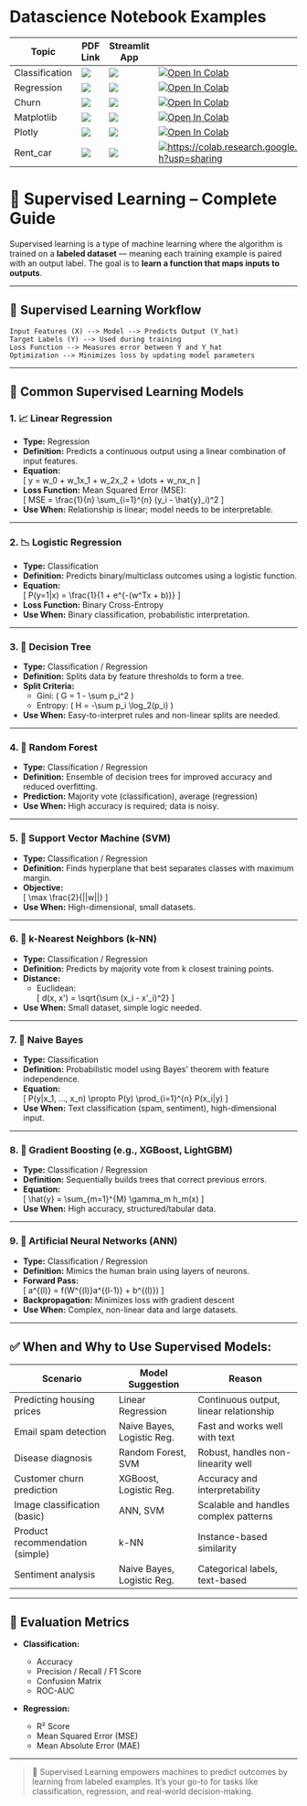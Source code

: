 # Datascience Notebook Examples

| Topic            | PDF Link                                                                                                                                     | Streamlit App                                                                                      | Colab Notebook                                                                                                                                           |
|------------------|----------------------------------------------------------------------------------------------------------------------------------------------|------------------------------------------------------------------------------------------------------|-----------------------------------------------------------------------------------------------------------------------------------------------------------|
| Classification     | <a href="PDF_LINK_HERE" target="_parent"><img src="https://img.shields.io/badge/Open in PDF-%23FF0000.svg?style=flat-square&logo=adobe&logoColor=white"/></a> | <a href="STREAMLIT_LINK_HERE" target="_parent"><img src="https://static.streamlit.io/badges/streamlit_badge_black_white.svg"/></a> | <a href="https://colab.research.google.com/drive/1F3z64bjBCmw7qmjAmUrtt0a4xo-7k_hs?usp=sharing" target="_parent"><img src="https://colab.research.google.com/assets/colab-badge.svg" alt="Open In Colab"/></a> |
| Regression    | <a href="PDF_LINK_HERE" target="_parent"><img src="https://img.shields.io/badge/Open in PDF-%23FF0000.svg?style=flat-square&logo=adobe&logoColor=white"/></a> | <a href="STREAMLIT_LINK_HERE" target="_parent"><img src="https://static.streamlit.io/badges/streamlit_badge_black_white.svg"/></a> | <a href="https://colab.research.google.com/drive/1nePFBkd0SOFDsTUaGo7c2vM-D2O3Q4F-?usp=sharing" target="_parent"><img src="https://colab.research.google.com/assets/colab-badge.svg" alt="Open In Colab"/></a> |
| Churn     | <a href="PDF_LINK_HERE" target="_parent"><img src="https://img.shields.io/badge/Open in PDF-%23FF0000.svg?style=flat-square&logo=adobe&logoColor=white"/></a> | <a href="STREAMLIT_LINK_HERE" target="_parent"><img src="https://static.streamlit.io/badges/streamlit_badge_black_white.svg"/></a> | <a href="https://colab.research.google.com/drive/1FMrPMla0SNmgYfAsP9hcx6Llu98u98-U?usp=sharing" target="_parent"><img src="https://colab.research.google.com/assets/colab-badge.svg" alt="Open In Colab"/></a> |
| Matplotlib    | <a href="PDF_LINK_HERE" target="_parent"><img src="https://img.shields.io/badge/Open in PDF-%23FF0000.svg?style=flat-square&logo=adobe&logoColor=white"/></a> | <a href="STREAMLIT_LINK_HERE" target="_parent"><img src="https://static.streamlit.io/badges/streamlit_badge_black_white.svg"/></a> | <a href="https://colab.research.google.com/drive/1STdP8lBpbyREeiPmTlXWMZPMCI6gjchC?usp=sharing" target="_parent"><img src="https://colab.research.google.com/assets/colab-badge.svg" alt="Open In Colab"/></a> |
| Plotly     | <a href="PDF_LINK_HERE" target="_parent"><img src="https://img.shields.io/badge/Open in PDF-%23FF0000.svg?style=flat-square&logo=adobe&logoColor=white"/></a> | <a href="STREAMLIT_LINK_HERE" target="_parent"><img src="https://static.streamlit.io/badges/streamlit_badge_black_white.svg"/></a> | <a href="https://colab.research.google.com/drive/1USNV4joQrFp81fvP__T4-9W7S5nhm9NA?usp=sharing" target="_parent"><img src="https://colab.research.google.com/assets/colab-badge.svg" alt="Open In Colab"/></a> |
| Rent_car     | <a href="PDF_LINK_HERE" target="_parent"><img src="https://img.shields.io/badge/Open in PDF-%23FF0000.svg?style=flat-square&logo=adobe&logoColor=white"/></a> | <a href="STREAMLIT_LINK_HERE" target="_parent"><img src="https://static.streamlit.io/badges/streamlit_badge_black_white.svg"/></a> | <a href="https://colab.research.google.com/drive/1RLiZqCfhawULkwLyz92AwtkBrJEkdhEu?usp=sharing#scrollTo=mqyiuJReow1E" target="_parent"><img src="https://colab.research.google.com/assets/colab-badge.svg" alt="https://colab.research.google.com/drive/1FTdJ8t7mgirUClfPMMOPOAt6m1tZesRh?usp=sharing"/></a> |





# 📘 Supervised Learning – Complete Guide

Supervised learning is a type of machine learning where the algorithm is trained on a **labeled dataset** — meaning each training example is paired with an output label. The goal is to **learn a function that maps inputs to outputs**.

---

## 🧠 Supervised Learning Workflow

```
Input Features (X) --> Model --> Predicts Output (Y_hat)
Target Labels (Y) --> Used during training
Loss Function --> Measures error between Y and Y_hat
Optimization --> Minimizes loss by updating model parameters
```

---

## 🧩 Common Supervised Learning Models

### 1. 📈 Linear Regression
- **Type:** Regression  
- **Definition:** Predicts a continuous output using a linear combination of input features.  
- **Equation:**  
  \[
  y = w_0 + w_1x_1 + w_2x_2 + \dots + w_nx_n
  \]  
- **Loss Function:** Mean Squared Error (MSE):  
  \[
  MSE = \frac{1}{n} \sum_{i=1}^{n} (y_i - \hat{y}_i)^2
  \]  
- **Use When:** Relationship is linear; model needs to be interpretable.

---

### 2. 📉 Logistic Regression
- **Type:** Classification  
- **Definition:** Predicts binary/multiclass outcomes using a logistic function.  
- **Equation:**  
  \[
  P(y=1|x) = \frac{1}{1 + e^{-(w^Tx + b)}}
  \]  
- **Loss Function:** Binary Cross-Entropy  
- **Use When:** Binary classification, probabilistic interpretation.

---

### 3. 🌳 Decision Tree
- **Type:** Classification / Regression  
- **Definition:** Splits data by feature thresholds to form a tree.  
- **Split Criteria:**
  - Gini: \( G = 1 - \sum p_i^2 \)
  - Entropy: \( H = -\sum p_i \log_2(p_i) \)
- **Use When:** Easy-to-interpret rules and non-linear splits are needed.

---

### 4. 🌲 Random Forest
- **Type:** Classification / Regression  
- **Definition:** Ensemble of decision trees for improved accuracy and reduced overfitting.  
- **Prediction:** Majority vote (classification), average (regression)  
- **Use When:** High accuracy is required; data is noisy.

---

### 5. 💠 Support Vector Machine (SVM)
- **Type:** Classification / Regression  
- **Definition:** Finds hyperplane that best separates classes with maximum margin.  
- **Objective:**  
  \[
  \max \frac{2}{||w||}
  \]  
- **Use When:** High-dimensional, small datasets.

---

### 6. 👥 k-Nearest Neighbors (k-NN)
- **Type:** Classification / Regression  
- **Definition:** Predicts by majority vote from k closest training points.  
- **Distance:**  
  - Euclidean:  
    \[
    d(x, x') = \sqrt{\sum (x_i - x'_i)^2}
    \]
- **Use When:** Small dataset, simple logic needed.

---

### 7. 🧮 Naive Bayes
- **Type:** Classification  
- **Definition:** Probabilistic model using Bayes' theorem with feature independence.  
- **Equation:**  
  \[
  P(y|x_1, ..., x_n) \propto P(y) \prod_{i=1}^{n} P(x_i|y)
  \]  
- **Use When:** Text classification (spam, sentiment), high-dimensional input.

---

### 8. 🚀 Gradient Boosting (e.g., XGBoost, LightGBM)
- **Type:** Classification / Regression  
- **Definition:** Sequentially builds trees that correct previous errors.  
- **Equation:**  
  \[
  \hat{y} = \sum_{m=1}^{M} \gamma_m h_m(x)
  \]  
- **Use When:** High accuracy, structured/tabular data.

---

### 9. 🧠 Artificial Neural Networks (ANN)
- **Type:** Classification / Regression  
- **Definition:** Mimics the human brain using layers of neurons.  
- **Forward Pass:**  
  \[
  a^{(l)} = f(W^{(l)}a^{(l-1)} + b^{(l)})
  \]  
- **Backpropagation:** Minimizes loss with gradient descent  
- **Use When:** Complex, non-linear data and large datasets.

---

## ✅ When and Why to Use Supervised Models:

| Scenario                        | Model Suggestion           | Reason                                  |
|---------------------------------|----------------------------|------------------------------------------|
| Predicting housing prices       | Linear Regression          | Continuous output, linear relationship   |
| Email spam detection            | Naive Bayes, Logistic Reg. | Fast and works well with text            |
| Disease diagnosis               | Random Forest, SVM         | Robust, handles non-linearity well       |
| Customer churn prediction       | XGBoost, Logistic Reg.     | Accuracy and interpretability            |
| Image classification (basic)   | ANN, SVM                   | Scalable and handles complex patterns    |
| Product recommendation (simple)| k-NN                       | Instance-based similarity                |
| Sentiment analysis              | Naive Bayes, Logistic Reg. | Categorical labels, text-based           |

---

## 📏 Evaluation Metrics

- **Classification:**
  - Accuracy
  - Precision / Recall / F1 Score
  - Confusion Matrix
  - ROC-AUC

- **Regression:**
  - R² Score
  - Mean Squared Error (MSE)
  - Mean Absolute Error (MAE)

---

> 🔎 Supervised Learning empowers machines to predict outcomes by learning from labeled examples. It’s your go-to for tasks like classification, regression, and real-world decision-making.
